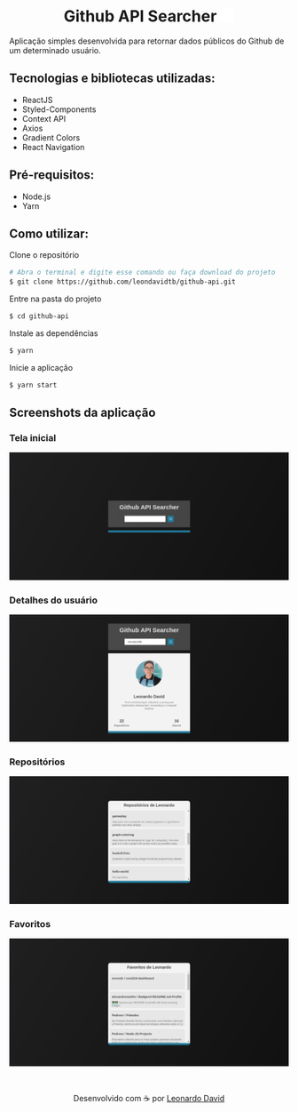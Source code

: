 <h1 align="center">Github API Searcher <img src="assets/GitHub.png" width="25"> </img></h1>

<p >
  Aplicação simples desenvolvida para retornar dados públicos do Github de um determinado usuário. 
</p>

<h2> Tecnologias e bibliotecas utilizadas: </h2>

- ReactJS
- Styled-Components
- Context API
- Axios
- Gradient Colors
- React Navigation

## Pré-requisitos:

- Node.js
- Yarn

## Como utilizar:

Clone o repositório

```bash
# Abra o terminal e digite esse comando ou faça download do projeto
$ git clone https://github.com/leondavidtb/github-api.git
```

Entre na pasta do projeto

```bash
$ cd github-api
```

Instale as dependências

```bash
$ yarn
```

Inicie a aplicação

```bash
$ yarn start
```

## Screenshots da aplicação

### Tela inicial

<p align="center"  >
  <img src="assets/00.png" />
</p>

### Detalhes do usuário

<p align="center"  >
  <img src="assets/01.png" />
</p>

### Repositórios

<p align="center"  >
  <img src="assets/02.png" />
</p>

### Favoritos

<p align="center"  >
  <img src="assets/03.png" />
</p>

</br>

<p align="center">Desenvolvido com ☕ por <a href="https://github.com/leondavidtb">Leonardo David </a>
<div align="center">
 </div>
